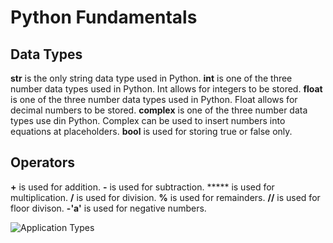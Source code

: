 # Python Fundamentals

## Data Types

**str** is the only string data type used in Python.
**int** is one of the three number data types used in Python. Int allows for integers to be stored.
**float** is one of the three number data types used in Python. Float allows for decimal numbers to be stored.
**complex** is one of the three number data types use din Python. Complex can be used to insert numbers into equations at placeholders.
**bool** is used for storing true or false only.

## Operators

**+** is used for addition.
**-** is used for subtraction.
***** is used for multiplication.
**/** is used for division.
**%** is used for remainders.
**//** is used for floor divison.
**-'a'** is used for negative numbers.

![Application Types](https://i.imgur.com/J3YVuqg.png)
